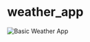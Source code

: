 # weather_app

![Basic Weather App](https://user-images.githubusercontent.com/63846399/124400985-6c42b300-dd1e-11eb-98ca-fd4a1482783d.png)



